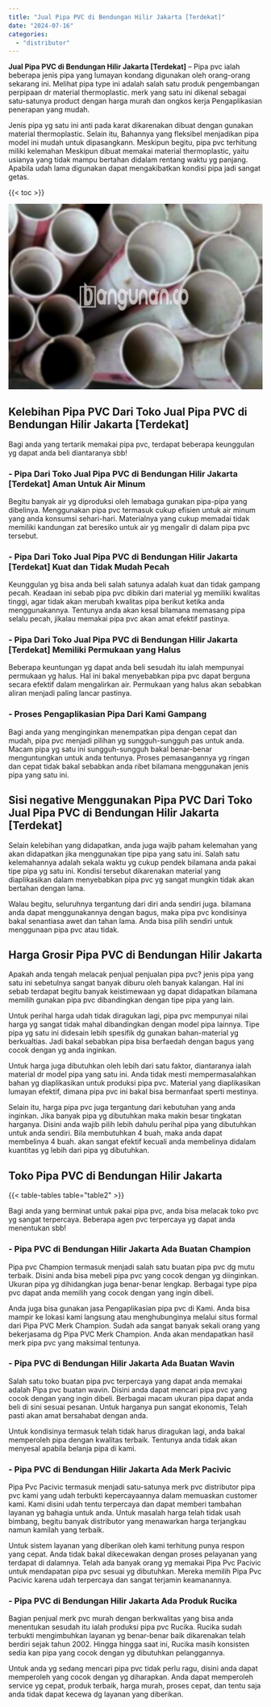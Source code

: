 ```yaml
---
title: "Jual Pipa PVC di Bendungan Hilir Jakarta [Terdekat]"
date: "2024-07-16"
categories: 
  - "distributor"
---
```


**Jual Pipa PVC di Bendungan Hilir Jakarta \[Terdekat\]** – Pipa pvc ialah beberapa jenis pipa yang lumayan kondang digunakan oleh orang-orang sekarang ini. Melihat pipa type ini adalah salah satu produk pengembangan perpipaan dr material thermoplastic. merk yang satu ini dikenal sebagai satu-satunya product dengan harga murah dan ongkos kerja Pengaplikasian penerapan yang mudah.

Jenis pipa yg satu ini anti pada karat dikarenakan dibuat dengan gunakan material thermoplastic. Selain itu, Bahannya yang fleksibel menjadikan pipa model ini mudah untuk dipasangkann. Meskipun begitu, pipa pvc terhitung miliki kelemahan Meskipun dibuat memakai material thermoplastic, yaitu usianya yang tidak mampu bertahan didalam rentang waktu yg panjang. Apabila udah lama digunakan dapat mengakibatkan kondisi pipa jadi sangat getas.

{{< toc >}}

![Jual Pipa PVC di Bendungan Hilir Jakarta [Terdekat]](/images/jaul-pipa-pvc-34.png)

## Kelebihan Pipa PVC Dari Toko Jual Pipa PVC di Bendungan Hilir Jakarta \[Terdekat\]

Bagi anda yang tertarik memakai pipa pvc, terdapat beberapa keunggulan yg dapat anda beli diantaranya sbb!

### \- Pipa Dari Toko Jual Pipa PVC di Bendungan Hilir Jakarta \[Terdekat\] Aman Untuk Air Minum

Begitu banyak air yg diproduksi oleh lemabaga gunakan pipa-pipa yang dibelinya. Menggunakan pipa pvc termasuk cukup efisien untuk air minum yang anda konsumsi sehari-hari. Materialnya yang cukup memadai tidak memiliki kandungan zat beresiko untuk air yg mengalir di dalam pipa pvc tersebut.

### \- Pipa Dari Toko Jual Pipa PVC di Bendungan Hilir Jakarta \[Terdekat\] Kuat dan Tidak Mudah Pecah

Keunggulan yg bisa anda beli salah satunya adalah kuat dan tidak gampang pecah. Keadaan ini sebab pipa pvc dibikin dari material yg memiliki kwalitas tinggi, agar tidak akan merubah kwalitas pipa berikut ketika anda menggunakannya. Tentunya anda akan kesal bilamana memasang pipa selalu pecah, jikalau memakai pipa pvc akan amat efektif pastinya.

### \- Pipa Dari Toko Jual Pipa PVC di Bendungan Hilir Jakarta \[Terdekat\] Memiliki Permukaan yang Halus

Beberapa keuntungan yg dapat anda beli sesudah itu ialah mempunyai permukaan yg halus. Hal ini bakal menyebabkan pipa pvc dapat berguna secara efektif dalam mengalirkan air. Permukaan yang halus akan sebabkan aliran menjadi paling lancar pastinya.

### \- Proses Pengaplikasian Pipa Dari Kami Gampang

Bagi anda yang menginginkan menempatkan pipa dengan cepat dan mudah, pipa pvc menjadi pilihan yg sungguh-sungguh pas untuk anda. Macam pipa yg satu ini sungguh-sungguh bakal benar-benar menguntungkan untuk anda tentunya. Proses pemasangannya yg ringan dan cepat tidak bakal sebabkan anda ribet bilamana menggunakan jenis pipa yang satu ini.

## Sisi negative Menggunakan Pipa PVC Dari Toko Jual Pipa PVC di Bendungan Hilir Jakarta \[Terdekat\]

Selain kelebihan yang didapatkan, anda juga wajib paham kelemahan yang akan didapatkan jika menggunakan tipe pipa yang satu ini. Salah satu kelemahannya adalah sekala waktu yg cukup pendek bilamana anda pakai tipe pipa yg satu ini. Kondisi tersebut dikarenakan material yang diaplikasikan dalam menyebabkan pipa pvc yg sangat mungkin tidak akan bertahan dengan lama.

Walau begitu, seluruhnya tergantung dari diri anda sendiri juga. bilamana anda dapat menggunakannya dengan bagus, maka pipa pvc kondisinya bakal senantiasa awet dan tahan lama. Anda bisa pilih sendiri untuk menggunaan pipa pvc atau tidak.

## Harga Grosir Pipa PVC di Bendungan Hilir Jakarta

Apakah anda tengah melacak penjual penjualan pipa pvc? jenis pipa yang satu ini sebetulnya sangat banyak diburu oleh banyak kalangan. Hal ini sebab terdapat begitu banyak keistimewaan yg dapat didapatkan bilamana memilih gunakan pipa pvc dibandingkan dengan tipe pipa yang lain.

Untuk perihal harga udah tidak diragukan lagi, pipa pvc mempunyai nilai harga yg sangat tidak mahal dibandingkan dengan model pipa lainnya. Tipe pipa yg satu ini didesain lebih spesifik dg gunakan bahan-material yg berkualtias. Jadi bakal sebabkan pipa bisa berfaedah dengan bagus yang cocok dengan yg anda inginkan.

Untuk harga juga dibutuhkan oleh lebih dari satu faktor, diantaranya ialah material dr model pipa yang satu ini. Anda tidak mesti mempermasalahkan bahan yg diaplikasikan untuk produksi pipa pvc. Material yang diaplikasikan lumayan efektif, dimana pipa pvc ini bakal bisa bermanfaat sperti mestinya.

Selain itu, harga pipa pvc juga tergantung dari kebutuhan yang anda inginkan. Jika banyak pipa yg dibutuhkan maka makin besar tingkatan harganya. Disini anda wajib pilih lebih dahulu perihal pipa yang dibutuhkan untuk anda sendiri. Bila membutuhkan 4 buah, maka anda dapat membelinya 4 buah. akan sangat efektif kecuali anda membelinya didalam kuantitas yg lebih dari pipa yg dibutuhkan.

## Toko Pipa PVC di Bendungan Hilir Jakarta

{{< table-tables table="table2" >}}

Bagi anda yang berminat untuk pakai pipa pvc, anda bisa melacak toko pvc yg sangat terpercaya. Beberapa agen pvc terpercaya yg dapat anda menentukan sbb!

### \- Pipa PVC di Bendungan Hilir Jakarta Ada Buatan Champion

Pipa pvc Champion termasuk menjadi salah satu buatan pipa pvc dg mutu terbaik. Disini anda bisa mebeli pipa pvc yang cocok dengan yg diinginkan. Ukuran pipa yg dihidangkan juga benar-benar lengkap. Berbagai type pipa pvc dapat anda memilih yang cocok dengan yang ingin dibeli.

Anda juga bisa gunakan jasa Pengaplikasian pipa pvc di Kami. Anda bisa mampir ke lokasi kami langsung atau menghubunginya melalui situs formal dari Pipa PVC Merk Champion. Sudah ada sangat banyak sekali orang yang bekerjasama dg Pipa PVC Merk Champion. Anda akan mendapatkan hasil merk pipa pvc yang maksimal tentunya.

### \- Pipa PVC di Bendungan Hilir Jakarta Ada Buatan Wavin

Salah satu toko buatan pipa pvc terpercaya yang dapat anda memakai adalah Pipa pvc buatan wavin. Disini anda dapat mencari pipa pvc yang cocok dengan yang ingin dibeli. Berbagai macam ukuran pipa dapat anda beli di sini sesuai pesanan. Untuk harganya pun sangat ekonomis, Telah pasti akan amat bersahabat dengan anda.

Untuk kondisinya termasuk telah tidak harus diragukan lagi, anda bakal memperoleh pipa dengan kwalitas terbaik. Tentunya anda tidak akan menyesal apabila belanja pipa di kami.

### \- Pipa PVC di Bendungan Hilir Jakarta Ada Merk Pacivic

Pipa Pvc Pacivic termasuk menjadi satu-satunya merk pvc distributor pipa pvc kami yang udah terbukti kepercayaannya dalam memuaskan customer kami. Kami disini udah tentu terpercaya dan dapat memberi tambahan layanan yg bahagia untuk anda. Untuk masalah harga telah tidak usah bimbang, begitu banyak distributor yang menawarkan harga terjangkau namun kamilah yang terbaik.

Untuk sistem layanan yang diberikan oleh kami terhitung punya respon yang cepat. Anda tidak bakal dikecewakan dengan proses pelayanan yang terdapat di dalamnya. Telah ada banyak orang yg memakai Pipa Pvc Pacivic untuk mendapatan pipa pvc sesuai yg dibutuhkan. Mereka memilih Pipa Pvc Pacivic karena udah terpercaya dan sangat terjamin keamanannya.

### \- Pipa PVC di Bendungan Hilir Jakarta Ada Produk Rucika

Bagian penjual merk pvc murah dengan berkwalitas yang bisa anda menentukan sesudah itu ialah produksi pipa pvc Rucika. Rucika sudah terbukti mengimbuhkan layanan yg benar-benar baik dikarenakan telah berdiri sejak tahun 2002. Hingga hingga saat ini, Rucika masih konsisten sedia kan pipa yang cocok dengan yg dibutuhkan pelanggannya.

Untuk anda yg sedang mencari pipa pvc tidak perlu ragu, disini anda dapat memperoleh yang cocok dengan yg diharapkan. Anda dapat memperoleh service yg cepat, produk terbaik, harga murah, proses cepat, dan tentu saja anda tidak dapat kecewa dg layanan yang diberikan.
